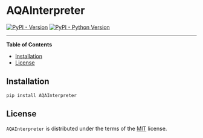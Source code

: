 # AQAInterpreter

[![PyPI - Version](https://img.shields.io/pypi/v/AQAInterpreter.svg)](https://pypi.org/project/AQAInterpreter)
[![PyPI - Python Version](https://img.shields.io/pypi/pyversions/AQAInterpreter.svg)](https://pypi.org/project/AQAInterpreter)

-----

**Table of Contents**

- [Installation](#installation)
- [License](#license)

## Installation

```console
pip install AQAInterpreter
```

## License

`AQAInterpreter` is distributed under the terms of the [MIT](https://spdx.org/licenses/MIT.html) license.
